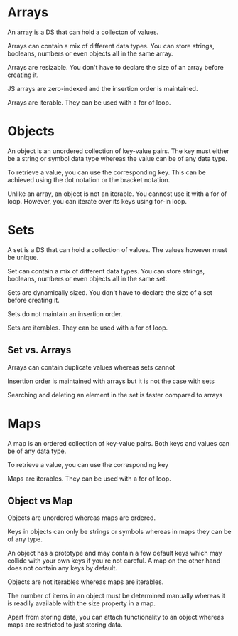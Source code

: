 # Arrays
An array is a DS that can hold a collecton of values.

Arrays can contain a mix of different data types. You can store strings, booleans, numbers or even objects all in the same array.

Arrays are resizable. You don't have to declare the size of an array before creating it.

JS arrays are zero-indexed and the insertion order is maintained.

Arrays are iterable. They can be used with a for of loop.

# Objects
An object is an unordered collection of key-value pairs. The key must either be a string or symbol data type whereas the value can be of any data type.

To retrieve a value, you can use the corresponding key. This can be achieved using the dot notation or the bracket notation.

Unlike an array, an object is not an iterable. You cannost use it with a for of loop. However, you can iterate over its keys using for-in loop.

# Sets
A set is a DS that can hold a collection of values. The values however must be unique.

Set can contain a mix of different data types. You can store strings, booleans, numbers or even objects all in the same set.

Sets are dynamically sized. You don't have to declare the size of a set before creating it.

Sets do not maintain an insertion order.

Sets are iterables. They can be used with a for of loop.

## Set vs. Arrays
Arrays can contain duplicate values whereas sets cannot

Insertion order is maintained with arrays but it is not the case with sets

Searching and deleting an element in the set is faster compared to arrays

# Maps
A map is an ordered collection of key-value pairs. Both keys and values can be of any data type.

To retrieve a value, you can use the corresponding key

Maps are iterables. They can be used with a for of loop.

## Object vs Map
Objects are unordered whereas maps are ordered.

Keys in objects can only be strings or symbols whereas in maps they can be of any type.

An object has a prototype and may contain a few default keys which may collide with your own keys if you're not careful. A map on the other hand does not contain any keys by default.

Objects are not iterables whereas maps are iterables.

The number of items in an object must be determined manually whereas it is readily available with the size property in a map.

Apart from storing data, you can attach functionality to an object whereas maps are restricted to just storing data.

